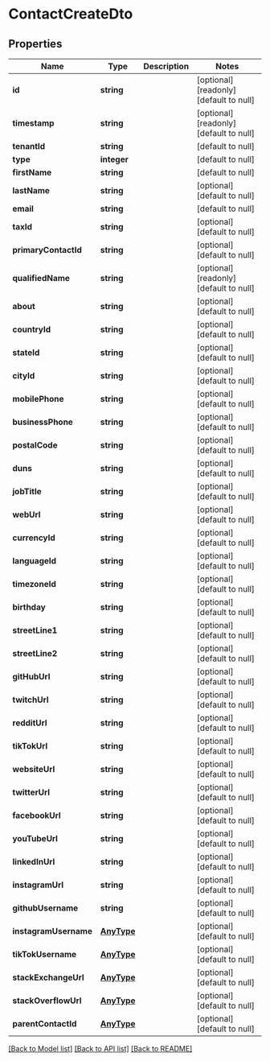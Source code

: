 # ContactCreateDto

## Properties
Name | Type | Description | Notes
------------ | ------------- | ------------- | -------------
**id** | **string** |  | [optional] [readonly] [default to null]
**timestamp** | **string** |  | [optional] [readonly] [default to null]
**tenantId** | **string** |  | [default to null]
**type** | **integer** |  | [default to null]
**firstName** | **string** |  | [default to null]
**lastName** | **string** |  | [optional] [default to null]
**email** | **string** |  | [default to null]
**taxId** | **string** |  | [optional] [default to null]
**primaryContactId** | **string** |  | [optional] [default to null]
**qualifiedName** | **string** |  | [optional] [readonly] [default to null]
**about** | **string** |  | [optional] [default to null]
**countryId** | **string** |  | [optional] [default to null]
**stateId** | **string** |  | [optional] [default to null]
**cityId** | **string** |  | [optional] [default to null]
**mobilePhone** | **string** |  | [optional] [default to null]
**businessPhone** | **string** |  | [optional] [default to null]
**postalCode** | **string** |  | [optional] [default to null]
**duns** | **string** |  | [optional] [default to null]
**jobTitle** | **string** |  | [optional] [default to null]
**webUrl** | **string** |  | [optional] [default to null]
**currencyId** | **string** |  | [optional] [default to null]
**languageId** | **string** |  | [optional] [default to null]
**timezoneId** | **string** |  | [optional] [default to null]
**birthday** | **string** |  | [optional] [default to null]
**streetLine1** | **string** |  | [optional] [default to null]
**streetLine2** | **string** |  | [optional] [default to null]
**gitHubUrl** | **string** |  | [optional] [default to null]
**twitchUrl** | **string** |  | [optional] [default to null]
**redditUrl** | **string** |  | [optional] [default to null]
**tikTokUrl** | **string** |  | [optional] [default to null]
**websiteUrl** | **string** |  | [optional] [default to null]
**twitterUrl** | **string** |  | [optional] [default to null]
**facebookUrl** | **string** |  | [optional] [default to null]
**youTubeUrl** | **string** |  | [optional] [default to null]
**linkedInUrl** | **string** |  | [optional] [default to null]
**instagramUrl** | **string** |  | [optional] [default to null]
**githubUsername** | **string** |  | [optional] [default to null]
**instagramUsername** | [**AnyType**](.md) |  | [optional] [default to null]
**tikTokUsername** | [**AnyType**](.md) |  | [optional] [default to null]
**stackExchangeUrl** | [**AnyType**](.md) |  | [optional] [default to null]
**stackOverflowUrl** | [**AnyType**](.md) |  | [optional] [default to null]
**parentContactId** | [**AnyType**](.md) |  | [optional] [default to null]

[[Back to Model list]](../README.md#documentation-for-models) [[Back to API list]](../README.md#documentation-for-api-endpoints) [[Back to README]](../README.md)


